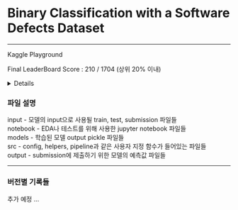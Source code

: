 # Binary Classification with a Software Defects Dataset
---
Kaggle Playground  
  
Final LeaderBoard Score : 210 / 1704 (상위 20% 이내)

<details>
  <summery>실패 원인 분석</summery>

    
  이번 competition은 추가 데이터 사용이 가능했다.  
  그러나 저번 대회와는 달리 추가 데이터의 분포가 kaggle에서 제공한 train set과 다르다는 의견이 있어 사용하지 않았다.  
  또한 이번 대회는 train set의 shape이 (101763, 22) 으로 꽤 많은 정도에 속한 것 같다.  
  그러나 이번 대회에서는 feature engineering을 진행할 수록 score가 내려갔었고, 다른 유저들 역시 같은 현상이 있었기에 model ensemble에만 집중하였다.  
  따라서 overfitting에 유의하면서 model ensemble을 적절하게 구성하는 것에 목표를 두고 진행하였다.  
  
  제출한 코드는 두 가지였다.  
  Log Transform을 적용한 뒤, 
  1. Kernel Approximation을 추가한 LR + Tree Based Models + Hill Climbing  
  2. LGBM + XGB로만 구성된 앙상블 + Hill Climbing (다른 유저 코드)  
     
  높은 성적을 받은 코드를 확인해보니 사용한 모델은 다음과 같았다.  
  Random Forest  
  Extra Trees  
  HistGradientBoosting  
  LightGBM  
  XGBoost  
  CatBoost  
  그리고 여기에 hill climbing이라는 기법을 적용해 앙상블 점수를 끌어올렸다.  
  * hill climbing 이란 일종의 Greedy 알고리즘으로, 가장 점수가 높게 나타나는 모델별 앙상블 weight를 찾아주는 방법이다.  

  
  
  그리고 Error Analysis를 잘 해야겠다.  
</details>

  
  
### 파일 설명  
input - 모델의 input으로 사용될 train, test, submission 파일들  
notebook - EDA나 테스트를 위해 사용한 jupyter notebook 파일들  
models - 학습된 모델 output pickle 파일들  
src - config, helpers, pipeline과 같은 사용자 지정 함수가 들어있는 파일들  
output - submission에 제출하기 위한 모델의 예측값 파일들  

---
### 버전별 기록들
추가 예정 ...
